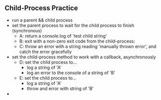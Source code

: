 ## Child-Process Practice

- run a parent && child process
- set the parent process to wait for the child process to finish (synchronous)
  - A: return a console.log of 'test child string'
  - B: exit with a non-zero exit code from the child-process:
  - C: throw an error with a string reading 'manually thrown error', and catch the error gracefully
- set the child-process method to work with a callback, asynchronously
  - D: set the child process to...
    - log a string of 'A'
    - log an error to the console of a string of 'B'
  - E: set the child process to...
    - log a string of 'A'
    - throw and error with string of 'B'
- 
